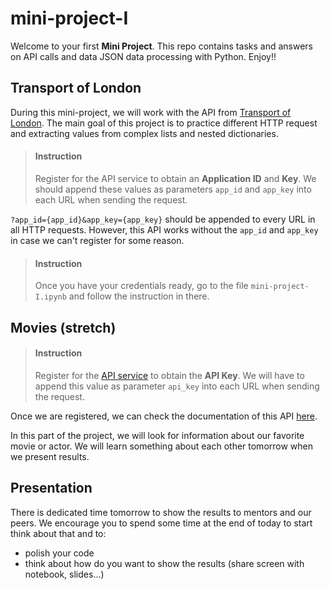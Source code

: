 # mini-project-I

Welcome to your first **Mini Project**. This repo contains tasks and answers on API calls and data JSON data processing with Python. Enjoy!! 

## Transport of London

During this mini-project, we will work with the API from [Transport of London](https://api.tfl.gov.uk/). The main goal of this project is to practice different HTTP request and extracting values from complex lists and nested dictionaries.

> #### Instruction
> Register for the API service to obtain an **Application ID** and **Key**. We should append these values as parameters `app_id` and `app_key` into each URL when sending the request.

`?app_id={app_id}&app_key={app_key}` should be appended to every URL in all HTTP requests. However, this API works without the `app_id` and `app_key` in case we can't register for some reason.

> #### Instruction
> Once you have your credentials ready, go to the file `mini-project-I.ipynb` and follow the instruction in there.


## Movies (stretch)

> #### Instruction
> Register for the [API service](https://www.themoviedb.org/account/signup) to obtain the **API Key**. We will have to append this value as parameter `api_key` into each URL when sending the request.

Once we are registered, we can check the documentation of this API [here](https://developers.themoviedb.org/3/account).

In this part of the project, we will look for information about our favorite movie or actor. We will learn something about each other tomorrow when we present results.


## Presentation

There is dedicated time tomorrow to show the results to mentors and our peers. We encourage you to spend some time at the end of today to start think about that and to:

- polish your code
- think about how do you want to show the results (share screen with notebook, slides...)



